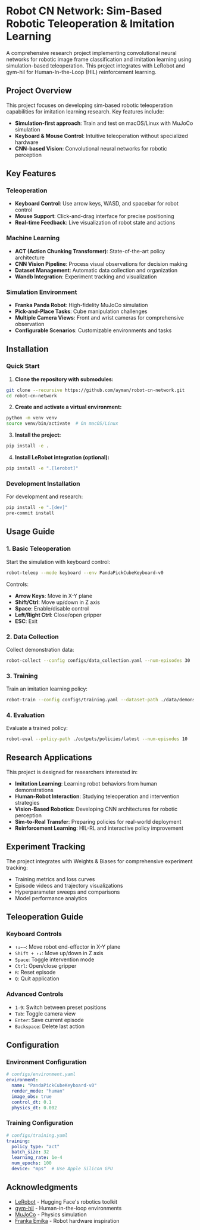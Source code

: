 # Robot CN Network: Sim-Based Robotic Teleoperation & Imitation Learning

A comprehensive research project implementing convolutional neural networks for robotic image frame classification and imitation learning using simulation-based teleoperation. This project integrates with LeRobot and gym-hil for Human-In-the-Loop (HIL) reinforcement learning.

## Project Overview

This project focuses on developing sim-based robotic teleoperation capabilities for imitation learning research. Key features include:

- **Simulation-first approach**: Train and test on macOS/Linux with MuJoCo simulation
- **Keyboard & Mouse Control**: Intuitive teleoperation without specialized hardware
- **CNN-based Vision**: Convolutional neural networks for robotic perception

## Key Features

### Teleoperation
- **Keyboard Control**: Use arrow keys, WASD, and spacebar for robot control
- **Mouse Support**: Click-and-drag interface for precise positioning
- **Real-time Feedback**: Live visualization of robot state and actions

### Machine Learning
- **ACT (Action Chunking Transformer)**: State-of-the-art policy architecture
- **CNN Vision Pipeline**: Process visual observations for decision making
- **Dataset Management**: Automatic data collection and organization
- **Wandb Integration**: Experiment tracking and visualization

### Simulation Environment
- **Franka Panda Robot**: High-fidelity MuJoCo simulation
- **Pick-and-Place Tasks**: Cube manipulation challenges
- **Multiple Camera Views**: Front and wrist cameras for comprehensive observation
- **Configurable Scenarios**: Customizable environments and tasks

## Installation

### Quick Start

1. **Clone the repository with submodules:**
```bash
git clone --recursive https://github.com/ayman/robot-cn-network.git
cd robot-cn-network
```

2. **Create and activate a virtual environment:**
```bash
python -m venv venv
source venv/bin/activate  # On macOS/Linux
```

3. **Install the project:**
```bash
pip install -e .
```

4. **Install LeRobot integration (optional):**
```bash
pip install -e ".[lerobot]"
```

### Development Installation

For development and research:
```bash
pip install -e ".[dev]"
pre-commit install
```

## Usage Guide

### 1. Basic Teleoperation

Start the simulation with keyboard control:
```bash
robot-teleop --mode keyboard --env PandaPickCubeKeyboard-v0
```

Controls:
- **Arrow Keys**: Move in X-Y plane
- **Shift/Ctrl**: Move up/down in Z axis
- **Space**: Enable/disable control
- **Left/Right Ctrl**: Close/open gripper
- **ESC**: Exit

### 2. Data Collection

Collect demonstration data:
```bash
robot-collect --config configs/data_collection.yaml --num-episodes 30
```

### 3. Training

Train an imitation learning policy:
```bash
robot-train --config configs/training.yaml --dataset-path ./data/demonstrations
```

### 4. Evaluation

Evaluate a trained policy:
```bash
robot-eval --policy-path ./outputs/policies/latest --num-episodes 10
```

## Research Applications

This project is designed for researchers interested in:

- **Imitation Learning**: Learning robot behaviors from human demonstrations
- **Human-Robot Interaction**: Studying teleoperation and intervention strategies
- **Vision-Based Robotics**: Developing CNN architectures for robotic perception
- **Sim-to-Real Transfer**: Preparing policies for real-world deployment
- **Reinforcement Learning**: HIL-RL and interactive policy improvement

## Experiment Tracking

The project integrates with Weights & Biases for comprehensive experiment tracking:

- Training metrics and loss curves
- Episode videos and trajectory visualizations
- Hyperparameter sweeps and comparisons
- Model performance analytics

## Teleoperation Guide

### Keyboard Controls
- `↑↓←→`: Move robot end-effector in X-Y plane
- `Shift + ↑↓`: Move up/down in Z axis
- `Space`: Toggle intervention mode
- `Ctrl`: Open/close gripper
- `R`: Reset episode
- `Q`: Quit application

### Advanced Controls
- `1-9`: Switch between preset positions
- `Tab`: Toggle camera view
- `Enter`: Save current episode
- `Backspace`: Delete last action

## Configuration

### Environment Configuration
```yaml
# configs/environment.yaml
environment:
  name: "PandaPickCubeKeyboard-v0"
  render_mode: "human"
  image_obs: true
  control_dt: 0.1
  physics_dt: 0.002
```

### Training Configuration
```yaml
# configs/training.yaml
training:
  policy_type: "act"
  batch_size: 32
  learning_rate: 1e-4
  num_epochs: 100
  device: "mps"  # Use Apple Silicon GPU
```

## Acknowledgments

- [LeRobot](https://github.com/huggingface/lerobot) - Hugging Face's robotics toolkit
- [gym-hil](https://github.com/huggingface/gym-hil) - Human-in-the-loop environments
- [MuJoCo](https://mujoco.org/) - Physics simulation
- [Franka Emika](https://www.franka.de/) - Robot hardware inspiration
